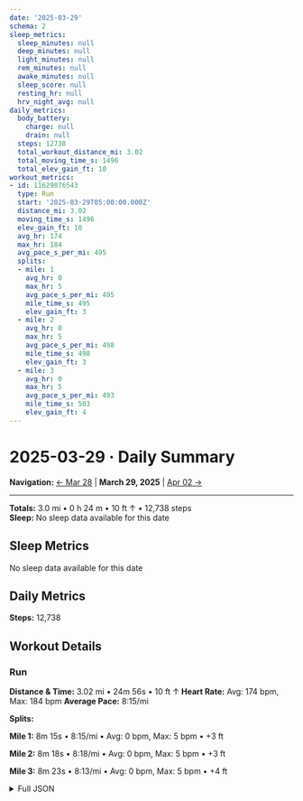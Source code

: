 ```yaml
---
date: '2025-03-29'
schema: 2
sleep_metrics:
  sleep_minutes: null
  deep_minutes: null
  light_minutes: null
  rem_minutes: null
  awake_minutes: null
  sleep_score: null
  resting_hr: null
  hrv_night_avg: null
daily_metrics:
  body_battery:
    charge: null
    drain: null
  steps: 12738
  total_workout_distance_mi: 3.02
  total_moving_time_s: 1496
  total_elev_gain_ft: 10
workout_metrics:
- id: 11629876543
  type: Run
  start: '2025-03-29T05:00:00.000Z'
  distance_mi: 3.02
  moving_time_s: 1496
  elev_gain_ft: 10
  avg_hr: 174
  max_hr: 184
  avg_pace_s_per_mi: 495
  splits:
  - mile: 1
    avg_hr: 0
    max_hr: 5
    avg_pace_s_per_mi: 495
    mile_time_s: 495
    elev_gain_ft: 3
  - mile: 2
    avg_hr: 0
    max_hr: 5
    avg_pace_s_per_mi: 498
    mile_time_s: 498
    elev_gain_ft: 3
  - mile: 3
    avg_hr: 0
    max_hr: 5
    avg_pace_s_per_mi: 493
    mile_time_s: 503
    elev_gain_ft: 4
---
```

# 2025-03-29 · Daily Summary

**Navigation:** [← Mar 28](28) | **March 29, 2025** | [Apr 02 →](../04/02)

---
**Totals:** 3.0 mi • 0 h 24 m • 10 ft ↑ • 12,738 steps  
**Sleep:** No sleep data available for this date

## Sleep Metrics
No sleep data available for this date

## Daily Metrics
**Steps:** 12,738

## Workout Details
### Run
**Distance & Time:** 3.02 mi • 24m 56s • 10 ft ↑
**Heart Rate:** Avg: 174 bpm, Max: 184 bpm
**Average Pace:** 8:15/mi

**Splits:**

**Mile 1:** 8m 15s • 8:15/mi • Avg: 0 bpm, Max: 5 bpm • +3 ft

**Mile 2:** 8m 18s • 8:18/mi • Avg: 0 bpm, Max: 5 bpm • +3 ft

**Mile 3:** 8m 23s • 8:13/mi • Avg: 0 bpm, Max: 5 bpm • +4 ft



<details>
<summary>Full JSON</summary>

```json
{
  "date": "2025-03-29",
  "schema": 2,
  "sleep_metrics": {
    "sleep_minutes": null,
    "deep_minutes": null,
    "light_minutes": null,
    "rem_minutes": null,
    "awake_minutes": null,
    "sleep_score": null,
    "resting_hr": null,
    "hrv_night_avg": null
  },
  "daily_metrics": {
    "body_battery": {
      "charge": null,
      "drain": null
    },
    "steps": 12738,
    "total_workout_distance_mi": 3.02,
    "total_moving_time_s": 1496,
    "total_elev_gain_ft": 10
  },
  "workout_metrics": [
    {
      "id": 11629876543,
      "type": "Run",
      "start": "2025-03-29T05:00:00.000Z",
      "distance_mi": 3.02,
      "moving_time_s": 1496,
      "elev_gain_ft": 10,
      "avg_hr": 174,
      "max_hr": 184,
      "avg_pace_s_per_mi": 495,
      "splits": [
        {
          "mile": 1,
          "avg_hr": 0,
          "max_hr": 5,
          "avg_pace_s_per_mi": 495,
          "mile_time_s": 495,
          "elev_gain_ft": 3
        },
        {
          "mile": 2,
          "avg_hr": 0,
          "max_hr": 5,
          "avg_pace_s_per_mi": 498,
          "mile_time_s": 498,
          "elev_gain_ft": 3
        },
        {
          "mile": 3,
          "avg_hr": 0,
          "max_hr": 5,
          "avg_pace_s_per_mi": 493,
          "mile_time_s": 503,
          "elev_gain_ft": 4
        }
      ]
    }
  ]
}
```
</details>
